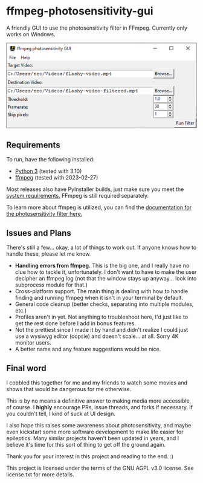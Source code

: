 # ffmpeg-photosensitivity-gui
A friendly GUI to use the photosensitivity filter in FFmpeg. Currently only works on Windows.

<img src="screenie.png" alt="screenshot of the ui">

## Requirements

To run, have the following installed:
* [Python 3](https://www.python.org/downloads/) (tested with 3.10)
* [ffmpeg](https://ffmpeg.org/download.html) (tested with 2023-02-27)

Most releases also have PyInstaller builds, just make sure you meet the [system requirements.](https://pyinstaller.org/en/stable/requirements.html) FFmpeg is still required separately.

To learn more about ffmpeg is utilized, you can find the [documentation for the photosensitivity filter here.](https://ffmpeg.org/ffmpeg-filters.html#photosensitivity)

## Issues and Plans
<p>There's still a few... okay, a lot of things to work out. If anyone knows how to handle these, please let me know.
    <ul>
        <li><b>Handling errors from ffmpeg.</b> This is the big one, and I really have no clue how to tackle it, unfortunately. I don't want to have to make the user decipher an ffmpeg log (not that the window stays up anyway... look into subprocess module for that.)
        <li>Cross-platform support. The main thing is dealing with how to handle finding and running ffmpeg when it isn't in your terminal by default. </li>
        <li>General code cleanup (better checks, separating into multiple modules, etc.)</li>
        <li>Profiles aren't in yet. Not anything to troubleshoot here, I'd just like to get the rest done before I add in bonus features.</li>
        <li>Not the prettiest since I made it by hand and didn't realize I could just use a wysiwyg editor (oopsie) and doesn't scale... at all. Sorry 4K monitor users.</li>
        <li>A better name and any feature suggestions would be nice.</li>
    </ul>

## Final word
<p>I cobbled this together for me and my friends to watch some movies and shows that would be dangerous for me otherwise.</p>
<p>This is by no means a definitive answer to making media more accessible, of course. I <b>highly</b> encourage PRs, issue threads, and forks if necessary. If you couldn't tell, I kind of suck at UI design.</p>
<p>I also hope this raises some awareness about photosensitivity, and maybe even kickstart some more software development to make life easier for epileptics. Many similar projects haven't been updated in years, and I believe it's time for this sort of thing to get off the ground again.</p>
<p>Thank you for your interest in this project and reading to the end. :)</p>

This project is licensed under the terms of the GNU AGPL v3.0 license. See license.txt for more details.
